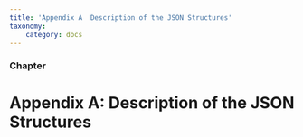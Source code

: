 ```yaml
---
title: 'Appendix A  Description of the JSON Structures'
taxonomy:
    category: docs
---
```


 
### Chapter

# Appendix A: Description of the JSON Structures 
